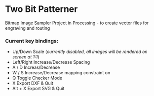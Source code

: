 # Two Bit Patterner
Bitmap Image Sampler Project in Processing - to create vector files for engraving and routing


### Current key bindings:

- Up/Down           Scale (*currently disabled, all images will be rendered on screen at 1:1*)
- Left/Right        Increase/Decrease Spacing
- A / D             Increas/Decrease 
- W / S             Increase/Decrease mapping constraint on 
- Q                 Toggle Checker Mode
- X                 Export DXF & Quit
- Alt + X           Export SVG & Quit
